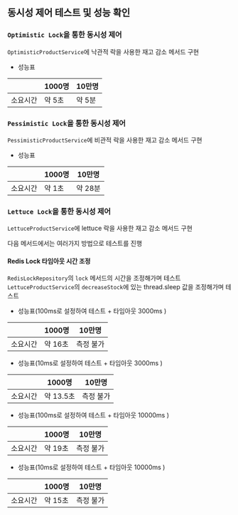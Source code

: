 ## 동시성 제어 테스트 및 성능 확인

### `Optimistic Lock`을 통한 동시성 제어
`OptimisticProductService`에 낙관적 락을 사용한 재고 감소 메서드 구현

- 성능표

|       | 1000명 | 10만명 |
|-------|-------|------|
| 소요시간  | 약 5초  | 약 5분 |

### `Pessimistic Lock`을 통한 동시성 제어
`PessimisticProductService`에 비관적 락을 사용한 재고 감소 메서드 구현

- 성능표

|       | 1000명 | 10만명  |
|-------|-------|-------|
| 소요시간  | 약 1초  | 약 28분 |

### `Lettuce Lock`을 통한 동시성 제어
`LettuceProductService`에 lettuce 락을 사용한 재고 감소 메서드 구현

다음 메서드에서는 여러가지 방법으로 테스트를 진행

#### Redis Lock 타임아웃 시간 조정
`RedisLockRepository`의 `lock` 메서드의 시간을 조정해가며 테스트 <br>
`LettuceProductService`의 `decreaseStock`에 있는 thread.sleep 값을 조정해가며 테스트

- 성능표(100ms로 설정하여 테스트 + 타임아웃 3000ms )

|       | 1000명 | 10만명  |
|-------|-------|-------|
| 소요시간  | 약 16초 | 측정 불가 |

- 성능표(10ms로 설정하여 테스트 + 타임아웃 3000ms )

|       | 1000명   | 10만명 |
|-------|---------|--|
| 소요시간  | 약 13.5초 | 측정 불가 |

- 성능표(100ms로 설정하여 테스트 + 타임아웃 10000ms )

|       | 1000명 | 10만명 |
|-------|-------|--|
| 소요시간  | 약 19초 | 측정 불가 |

- 성능표(10ms로 설정하여 테스트 + 타임아웃 10000ms )

|       | 1000명 | 10만명 |
|-------|-------|--|
| 소요시간  | 약 15초 | 측정 불가 |
